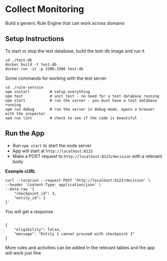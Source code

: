 # Collect Monitoring
Build a generic Rule Engine that can work across domains

## Setup Instructions
To start or stop the test database, build the test-db image and run it

```
cd ./test-db
docker build -t test-db .
docker run -it -p 3306:3306 test-db
```

Some commands for working with the test server
```
cd ./rule-service
npm install         # setup everything
npm test 			# unit test - no need for a test database running
npm start           # run the server - you must have a test database running
npm run debug       # run the server in debug mode, opens a browser with the inspector
npm run lint        # check to see if the code is beautiful
```
## Run the App

- Run `npm start` to start the node server
- App will start at `http://localhost:8123`
- Make a POST request to `http://localhost:8123/decision` with a relevant body

**Example cURL**

```
curl --location --request POST 'http://localhost:8123/decision' \
--header 'Content-Type: application/json' \
--data-raw '{
    "checkpoint_id": 3,
    "entity_id": 1
}'
```

You will get a response
```

{
    "eligibility": false,
    "message": "Entity 1 cannot proceed with checkpoint 3"
}
```

More rules and activities can be added in the relevant tables and the app will work just fine